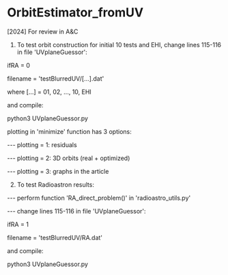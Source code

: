 # OrbitEstimator_fromUV
[2024] For review in A&amp;C

1) To test orbit construction for initial 10 tests and EHI, change lines 115-116 in file 'UVplaneGuessor':
   
  ifRA = 0
  
  filename = 'testBlurredUV/[...].dat'

where [...] = 01, 02, ..., 10, EHI 

and compile:

  python3 UVplaneGuessor.py

plotting in 'minimize' function has 3 options:

--- plotting = 1: residuals

--- plotting = 2: 3D orbits (real + optimized)

--- plotting = 3: graphs in the article

2) To test Radioastron results:
   
--- perform function 'RA_direct_problem()' in 'radioastro_utils.py'

--- change lines 115-116 in file 'UVplaneGuessor':

   ifRA = 1
  
   filename = 'testBlurredUV/RA.dat'

and compile:

python3 UVplaneGuessor.py

